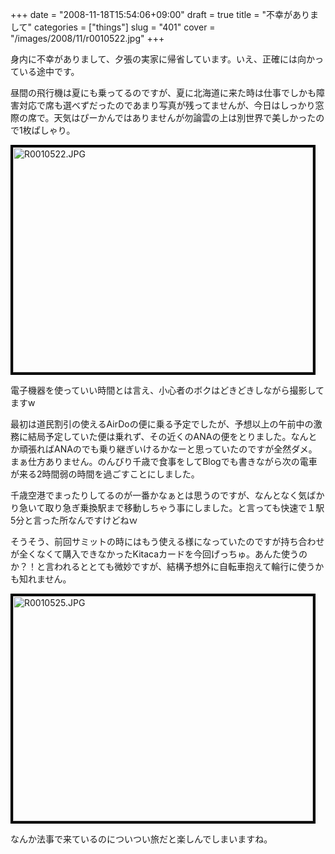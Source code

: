 +++
date = "2008-11-18T15:54:06+09:00"
draft = true
title = "不幸がありまして"
categories = ["things"]
slug = "401"
cover = "/images/2008/11/r0010522.jpg"
+++

身内に不幸がありまして、夕張の実家に帰省しています。いえ、正確には向かっている途中です。

昼間の飛行機は夏にも乗ってるのですが、夏に北海道に来た時は仕事でしかも障害対応で席も選べずだったのであまり写真が残ってませんが、今日はしっかり窓際の席で。天気はぴーかんではありませんが勿論雲の上は別世界で美しかったので1枚ぱしゃり。

<img style="border:4px #000000 solid;" src="/images/2008/11/r0010522.jpg" alt="R0010522.JPG" width="480" height="360" />

電子機器を使っていい時間とは言え、小心者のボクはどきどきしながら撮影してますw

最初は道民割引の使えるAirDoの便に乗る予定でしたが、予想以上の午前中の激務に結局予定していた便は乗れず、その近くのANAの便をとりました。なんとか頑張ればANAのでも乗り継ぎいけるかなーと思っていたのですが全然ダメ。まぁ仕方ありません。のんびり千歳で食事をしてBlogでも書きながら次の電車が来る2時間弱の時間を過ごすことにしました。

千歳空港でまったりしてるのが一番かなぁとは思うのですが、なんとなく気ばかり急いて取り急ぎ乗換駅まで移動しちゃう事にしました。と言っても快速で１駅5分と言った所なんですけどねｗ

そうそう、前回サミットの時にはもう使える様になっていたのですが持ち合わせが全くなくて購入できなかったKitacaカードを今回げっちゅ。あんた使うのか？！と言われるととても微妙ですが、結構予想外に自転車抱えて輪行に使うかも知れません。

<img style="border:4px #000000 solid;" src="/images/2008/11/r0010525.jpg" alt="R0010525.JPG" width="480" height="360" />

なんか法事で来ているのについつい旅だと楽しんでしまいますね。
